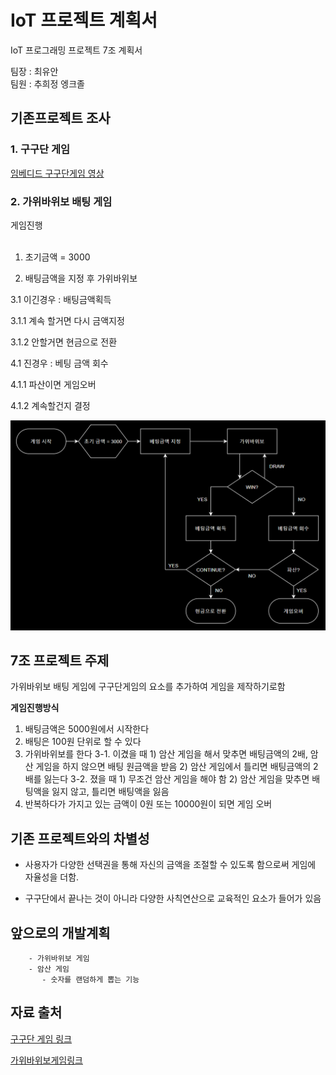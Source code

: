 # IoT 프로젝트 계획서

IoT 프로그래밍 프로젝트 7조 계획서


팀장 : 최유안
<br>
팀원 : 추희정 엥크졸

## 기존프로젝트 조사

### 1. 구구단 게임

[임베디드 구구단게임 영상](https://youtu.be/6gviYro1T9I
)

### 2. 가위바위보 배팅 게임

게임진행
<br><br>
1. 초기금액 = 3000


2. 배팅금액을 지정 후 가위바위보


3.1 이긴경우 : 배팅금액획득


3.1.1 계속 할거면 다시 금액지정


3.1.2 안할거면 현금으로 전환


4.1 진경우 : 베팅 금액 회수


4.1.1 파산이면 게임오버


4.1.2 계속할건지 결정


![플로우차트](rsp_flowchart.png)


## 7조 프로젝트 주제

가위바위보 배팅 게임에 구구단게임의 요소를 추가하여 게임을 제작하기로함

**게임진행방식**

1. 배팅금액은 5000원에서 시작한다
2. 배팅은 100원 단위로 할 수 있다
3. 가위바위보를 한다
	      3-1. 이겼을 때
       1) 암산 게임을 해서 맞추면 배팅금액의 2배, 암산 게임을 하지 않으면 배팅 원금액을 받음
       2) 암산 게임에서 틀리면 배팅금액의 2배를 잃는다
      3-2. 졌을 때
       1) 무조건 암산 게임을 해야 함 
       2) 암산 게임을 맞추면 배팅액을 잃지 않고, 틀리면 배팅액을 잃음
  4. 반복하다가 가지고 있는 금액이 0원 또는 10000원이 되면 게임 오버

## 기존 프로젝트와의 차별성

*   사용자가 다양한 선택권을 통해 자신의 금액을 조절할 수 있도록 함으로써 게임에 자율성을 더함.


*   구구단에서 끝나는 것이 아니라 다양한 사칙연산으로 교육적인 요소가 들어가 있음



## 앞으로의 개발계획

        - 가위바위보 게임
        - 암산 게임
           - 숫자를 랜덤하게 뽑는 기능


## 자료 출처

[구구단 게임 링크](https://github.com/SenyMin/MDS_MiniProject)

[가위바위보게임링크](https://syki66.github.io/blog/2020/06/15/H-smart4412TKU.html)
